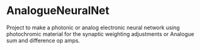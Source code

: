 # AnalogueNeuralNet
Project to make a photonic or analog electronic neural network using photochromic material for the synaptic weighting adjustments or Analogue sum and difference op amps.

